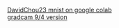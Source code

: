 [DavidChou23 mnist on google colab](https://colab.research.google.com/drive/1FmhIgekS9RQZBX9HmBkWN3nlONBnMo9X?usp=sharing)  
[gradcam 9/4 version](https://colab.research.google.com/drive/1baE5Vxj3PT5ORadruFttKuHEtp6-yb_i?usp=sharing)
